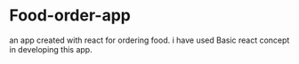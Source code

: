 # Food-order-app
an app created with react for ordering food. i have used Basic react concept in developing this app.
